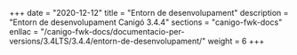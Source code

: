+++
date        = "2020-12-12"
title       = "Entorn de desenvolupament"
description = "Entorn de desenvolupament Canigó 3.4.4"
sections    = "canigo-fwk-docs"
enllac		= "/canigo-fwk-docs/documentacio-per-versions/3.4LTS/3.4.4/entorn-de-desenvolupament/"
weight		= 6
+++
